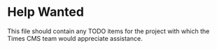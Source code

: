 # Help Wanted

This file should contain any TODO items for the project with which the Times CMS team would appreciate assistance.
